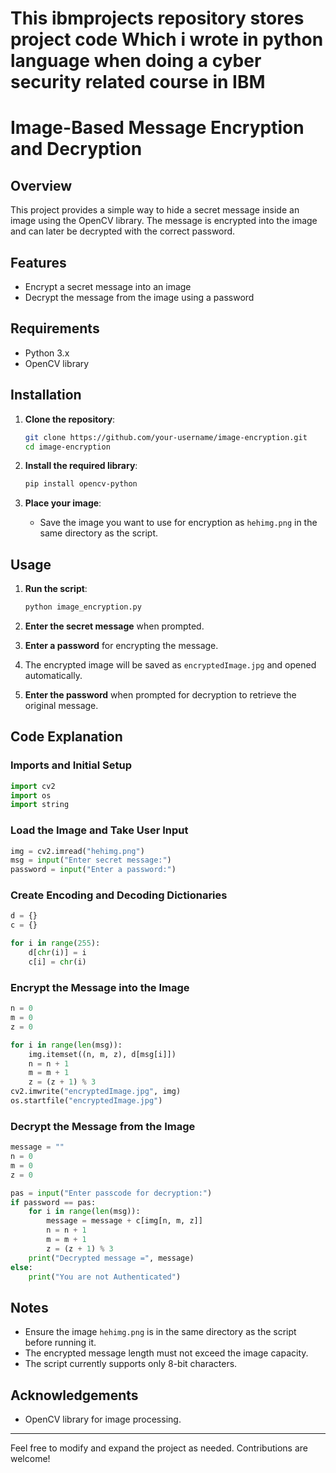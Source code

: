 # This ibmprojects repository stores  project code Which i wrote in python language  when doing a cyber security related course in IBM
# Image-Based Message Encryption and Decryption

## Overview

This project provides a simple way to hide a secret message inside an image using the OpenCV library. The message is encrypted into the image and can later be decrypted with the correct password.

## Features

- Encrypt a secret message into an image
- Decrypt the message from the image using a password

## Requirements

- Python 3.x
- OpenCV library

## Installation

1. **Clone the repository**:
    ```bash
    git clone https://github.com/your-username/image-encryption.git
    cd image-encryption
    ```

2. **Install the required library**:
    ```bash
    pip install opencv-python
    ```

3. **Place your image**:
   - Save the image you want to use for encryption as `hehimg.png` in the same directory as the script.

## Usage

1. **Run the script**:
    ```bash
    python image_encryption.py
    ```

2. **Enter the secret message** when prompted.
3. **Enter a password** for encrypting the message.
4. The encrypted image will be saved as `encryptedImage.jpg` and opened automatically.
5. **Enter the password** when prompted for decryption to retrieve the original message.

## Code Explanation

### Imports and Initial Setup

```python
import cv2
import os
import string
```

### Load the Image and Take User Input

```python
img = cv2.imread("hehimg.png")
msg = input("Enter secret message:")
password = input("Enter a password:")
```

### Create Encoding and Decoding Dictionaries

```python
d = {}
c = {}

for i in range(255):
    d[chr(i)] = i
    c[i] = chr(i)
```

### Encrypt the Message into the Image

```python
n = 0
m = 0
z = 0

for i in range(len(msg)):
    img.itemset((n, m, z), d[msg[i]])
    n = n + 1
    m = m + 1
    z = (z + 1) % 3
cv2.imwrite("encryptedImage.jpg", img)
os.startfile("encryptedImage.jpg")
```

### Decrypt the Message from the Image

```python
message = ""
n = 0
m = 0
z = 0

pas = input("Enter passcode for decryption:")
if password == pas:
    for i in range(len(msg)):
        message = message + c[img[n, m, z]]
        n = n + 1
        m = m + 1
        z = (z + 1) % 3
    print("Decrypted message =", message)
else:
    print("You are not Authenticated")
```

## Notes

- Ensure the image `hehimg.png` is in the same directory as the script before running it.
- The encrypted message length must not exceed the image capacity.
- The script currently supports only 8-bit characters.


## Acknowledgements

- OpenCV library for image processing.

---

Feel free to modify and expand the project as needed. Contributions are welcome!
